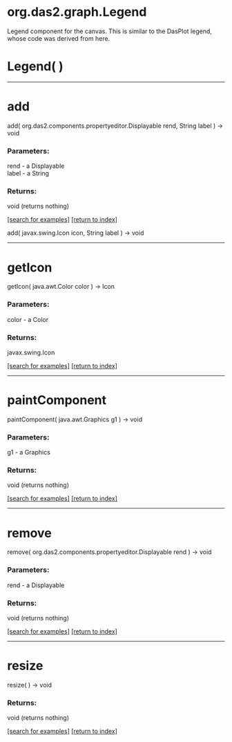 # org.das2.graph.Legend

Legend component for the canvas.  This is similar to the 
 DasPlot legend, whose code was derived from here.

# Legend( )


***
<a name="add"></a>
# add
add( org.das2.components.propertyeditor.Displayable rend, String label ) &rarr; void



### Parameters:
rend - a Displayable
<br>label - a String

### Returns:
void (returns nothing)


<a href="https://github.com/autoplot/dev/search?q=add&unscoped_q=add">[search for examples]</a>
<a href="https://github.com/autoplot/documentation/blob/master/javadoc/index-all.md">[return to index]</a>

add( javax.swing.Icon icon, String label ) &rarr; void<br>
***
<a name="getIcon"></a>
# getIcon
getIcon( java.awt.Color color ) &rarr; Icon



### Parameters:
color - a Color

### Returns:
javax.swing.Icon


<a href="https://github.com/autoplot/dev/search?q=getIcon&unscoped_q=getIcon">[search for examples]</a>
<a href="https://github.com/autoplot/documentation/blob/master/javadoc/index-all.md">[return to index]</a>

***
<a name="paintComponent"></a>
# paintComponent
paintComponent( java.awt.Graphics g1 ) &rarr; void



### Parameters:
g1 - a Graphics

### Returns:
void (returns nothing)


<a href="https://github.com/autoplot/dev/search?q=paintComponent&unscoped_q=paintComponent">[search for examples]</a>
<a href="https://github.com/autoplot/documentation/blob/master/javadoc/index-all.md">[return to index]</a>

***
<a name="remove"></a>
# remove
remove( org.das2.components.propertyeditor.Displayable rend ) &rarr; void



### Parameters:
rend - a Displayable

### Returns:
void (returns nothing)


<a href="https://github.com/autoplot/dev/search?q=remove&unscoped_q=remove">[search for examples]</a>
<a href="https://github.com/autoplot/documentation/blob/master/javadoc/index-all.md">[return to index]</a>

***
<a name="resize"></a>
# resize
resize(  ) &rarr; void



### Returns:
void (returns nothing)


<a href="https://github.com/autoplot/dev/search?q=resize&unscoped_q=resize">[search for examples]</a>
<a href="https://github.com/autoplot/documentation/blob/master/javadoc/index-all.md">[return to index]</a>

